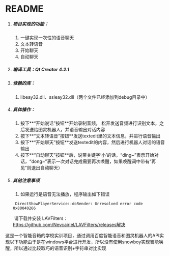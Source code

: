 # README

1. ##### 项目实现的功能：

   1. 一键实现一次性的语音聊天
   2. 文本转语音
   3. 开始聊天
   4. 自动聊天

2. ##### 编译工具：Qt Creator 4.2.1

3. ##### 依赖的库：

   1. libeay32.dll、ssleay32.dll（两个文件已经添加到debug目录中）

4. ##### 具体操作：

   1. 按下**“开始说话”按钮**开始录制音频， 松开发送音频进行识别文本，之后发送给图灵机器人，并语音输出对话内容
   2. 按下**“文本转语音”按钮**发送textedit里的文本信息，并进行语音输出
   3. 按下**“开始聊天”按钮**发送textedit的内容，然后进行机器人对话的语音输出
   4. 按下**“自动聊天”按钮**后，说带关键字‘小’的话，“ding~”表示开始对话，“dong~”表示一次对话完成需要再次唤醒，如果唤醒词中带有“再见”则退出自动聊天）

5. ##### 其他注意事项

   1. 如果运行是语音无法播放，程序输出如下错误

   ```
    DirectShowPlayerService::doRender: Unresolved error code 0x80040266
   ```

   ​			请下载并安装  LAVFilters：https://github.com/Nevcairiel/LAVFilters/releases解决

这是一个智能音箱的学校实训项目，通过调用百度智能语音和图灵机器人的API实现以下功能由于是在windows平台进行开发，所以没有使用snowboy实现智能唤醒，所以通过比较取巧的语音识别+字符串对比实现